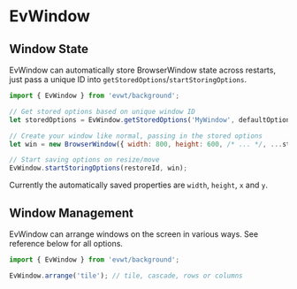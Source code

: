 # EvWindow

## Window State

EvWindow can automatically store BrowserWindow state across restarts, just pass a unique ID into `getStoredOptions`/`startStoringOptions`.

```js
import { EvWindow } from 'evwt/background';

// Get stored options based on unique window ID
let storedOptions = EvWindow.getStoredOptions('MyWindow', defaultOptions);

// Create your window like normal, passing in the stored options
let win = new BrowserWindow({ width: 800, height: 600, /* ... */, ...storedOptions });

// Start saving options on resize/move
EvWindow.startStoringOptions(restoreId, win);
```

Currently the automatically saved properties are `width`, `height`, `x` and `y`.

## Window Management

EvWindow can arrange windows on the screen in various ways. See reference below for all options.

```js
import { EvWindow } from 'evwt/background';

EvWindow.arrange('tile'); // tile, cascade, rows or columns
```






